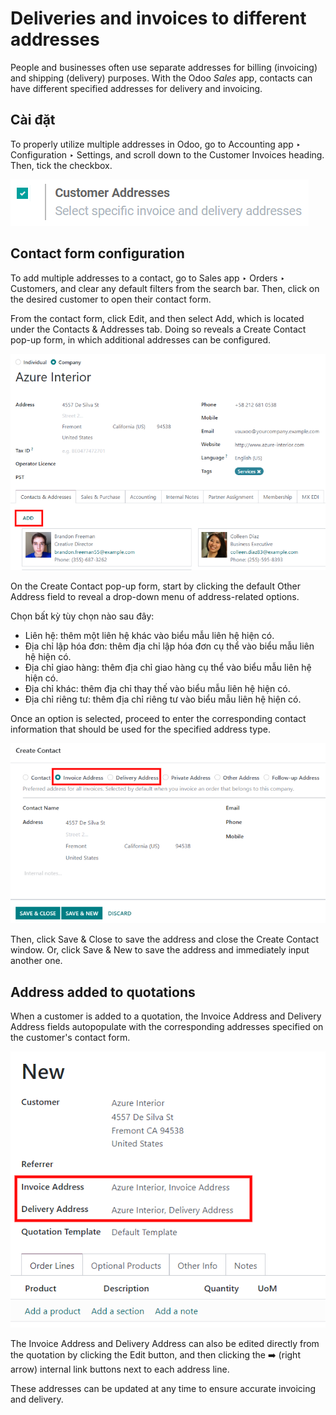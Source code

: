 # Deliveries and invoices to different addresses

People and businesses often use separate addresses for billing (invoicing) and shipping (delivery)
purposes. With the Odoo *Sales* app, contacts can have different specified addresses for delivery
and invoicing.

## Cài đặt

To properly utilize multiple addresses in Odoo, go to Accounting app ‣
Configuration ‣ Settings, and scroll down to the Customer Invoices heading. Then,
tick the checkbox.

![Activate the Customer Addresses setting.](different_addresses/customer-addresses-setting.png)

<a id="sales-send-quotations-contact-form-config"></a>

## Contact form configuration

To add multiple addresses to a contact, go to Sales app ‣ Orders ‣ Customers,
and clear any default filters from the search bar. Then, click on the desired customer to open their
contact form.

From the contact form, click Edit, and then select Add, which is located
under the Contacts & Addresses tab. Doing so reveals a Create Contact pop-up
form, in which additional addresses can be configured.

![Thêm liên hệ/địa chỉ vào biểu mẫu liên hệ.](different_addresses/contact-form-add-address.png)

On the Create Contact pop-up form, start by clicking the default Other
Address field to reveal a drop-down menu of address-related options.

Chọn bất kỳ tùy chọn nào sau đây:

- Liên hệ: thêm một liên hệ khác vào biểu mẫu liên hệ hiện có.
- Địa chỉ lập hóa đơn: thêm địa chỉ lập hóa đơn cụ thể vào biểu mẫu liên hệ hiện có.
- Địa chỉ giao hàng: thêm địa chỉ giao hàng cụ thể vào biểu mẫu liên hệ hiện có.
- Địa chỉ khác: thêm địa chỉ thay thế vào biểu mẫu liên hệ hiện có.
- Địa chỉ riêng tư: thêm địa chỉ riêng tư vào biểu mẫu liên hệ hiện có.

Once an option is selected, proceed to enter the corresponding contact information that should be
used for the specified address type.

![Tạo một liên hệ/địa chỉ mới trên biểu mẫu liên hệ.](different_addresses/create-contact-window.png)

Then, click Save & Close to save the address and close the Create Contact
window. Or, click Save & New to save the address and immediately input another one.

## Address added to quotations

When a customer is added to a quotation, the Invoice Address and Delivery
Address fields autopopulate with the corresponding addresses specified on the customer's contact
form.

![Invoice and Delivery Addresses autopopulate on a quotation.](different_addresses/quotation-address-autopopulate.png)

The Invoice Address and Delivery Address can also be edited directly from
the quotation by clicking the Edit button, and then clicking the ➡️ (right
arrow) internal link buttons next to each address line.

These addresses can be updated at any time to ensure accurate invoicing and delivery.
